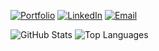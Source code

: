 
[![Portfolio](https://img.shields.io/badge/Portfolio-FF5722?style=for-the-badge&logo=safari&logoColor=white)](https://t0mark.github.io/t0mark)
[![LinkedIn](https://img.shields.io/badge/LinkedIn-0077B5?style=for-the-badge&logo=linkedin&logoColor=white)](https://www.linkedin.com/in/%ED%98%84%EC%9B%85-%EC%96%91-531931339/)
[![Email](https://img.shields.io/badge/Email-D14836?style=for-the-badge&logo=gmail&logoColor=white)](mailto:iwagoho@gmail.com)

![GitHub Stats](https://github-readme-stats.vercel.app/api?username=t0mark&show_icons=true&theme=radical&hide_border=true) ![Top Languages](https://github-readme-stats.vercel.app/api/top-langs/?username=t0mark&layout=compact&theme=radical&card_width=320&line_height=25&langs_count=6)